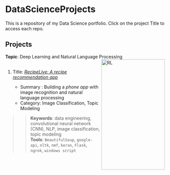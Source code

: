 # DataScienceProjects
This is a repository of my Data Science portfolio. Click on the project Title to access each repo.

## Projects

**Topic**:  Deep Learning and Natural Language Processing  
&nbsp;   &nbsp; &nbsp;   &nbsp; &nbsp;   &nbsp; <img src="https://github.com/hdev7/RecipeLive/blob/master/docs/project_demo.gif" alt="RL" title="RecipeLive App" width="200" height="350" align="right"/>

1. Title: [_RecipeLive: A recipe recommendation app_](https://github.com/jhonsen/Produce2Recipe)

    - Summary : Building a _phone app_ with image recognition and natural language processing  
    - Category: Image Classification, Topic Modeling


>>**Keywords**: data engineering, convolutional neural network (CNN), NLP, image classification, topic modeling<br />
>>**Tools**: `BeautifulSoup`, `google-api`, `nltk`, `nmf`, `keras`, `Flask`, `ngrok`, `windows script`
